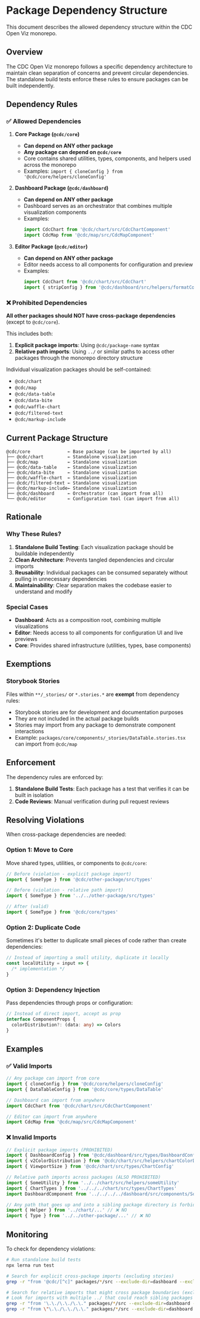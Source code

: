 # Package Dependency Structure

This document describes the allowed dependency structure within the CDC Open Viz monorepo.

## Overview

The CDC Open Viz monorepo follows a specific dependency architecture to maintain clean separation of concerns and prevent circular dependencies. The standalone build tests enforce these rules to ensure packages can be built independently.

## Dependency Rules

### ✅ Allowed Dependencies

1. **Core Package (`@cdc/core`)**

   - **Can depend on ANY other package**
   - **Any package can depend on `@cdc/core`**
   - Core contains shared utilities, types, components, and helpers used across the monorepo
   - Examples: `import { cloneConfig } from '@cdc/core/helpers/cloneConfig'`

2. **Dashboard Package (`@cdc/dashboard`)**

   - **Can depend on ANY other package**
   - Dashboard serves as an orchestrator that combines multiple visualization components
   - Examples:
     ```typescript
     import CdcChart from '@cdc/chart/src/CdcChartComponent'
     import CdcMap from '@cdc/map/src/CdcMapComponent'
     ```

3. **Editor Package (`@cdc/editor`)**
   - **Can depend on ANY other package**
   - Editor needs access to all components for configuration and preview
   - Examples:
     ```typescript
     import CdcChart from '@cdc/chart/src/CdcChart'
     import { stripConfig } from '@cdc/dashboard/src/helpers/formatConfigBeforeSave'
     ```

### ❌ Prohibited Dependencies

**All other packages should NOT have cross-package dependencies** (except to `@cdc/core`).

This includes both:

1. **Explicit package imports**: Using `@cdc/package-name` syntax
2. **Relative path imports**: Using `../` or similar paths to access other packages through the monorepo directory structure

Individual visualization packages should be self-contained:

- `@cdc/chart`
- `@cdc/map`
- `@cdc/data-table`
- `@cdc/data-bite`
- `@cdc/waffle-chart`
- `@cdc/filtered-text`
- `@cdc/markup-include`

## Current Package Structure

```
@cdc/core              ← Base package (can be imported by all)
├── @cdc/chart         ← Standalone visualization
├── @cdc/map           ← Standalone visualization
├── @cdc/data-table    ← Standalone visualization
├── @cdc/data-bite     ← Standalone visualization
├── @cdc/waffle-chart  ← Standalone visualization
├── @cdc/filtered-text ← Standalone visualization
├── @cdc/markup-include← Standalone visualization
├── @cdc/dashboard     ← Orchestrator (can import from all)
└── @cdc/editor        ← Configuration tool (can import from all)
```

## Rationale

### Why These Rules?

1. **Standalone Build Testing**: Each visualization package should be buildable independently
2. **Clean Architecture**: Prevents tangled dependencies and circular imports
3. **Reusability**: Individual packages can be consumed separately without pulling in unnecessary dependencies
4. **Maintainability**: Clear separation makes the codebase easier to understand and modify

### Special Cases

- **Dashboard**: Acts as a composition root, combining multiple visualizations
- **Editor**: Needs access to all components for configuration UI and live previews
- **Core**: Provides shared infrastructure (utilities, types, base components)

## Exemptions

### Storybook Stories

Files within `**/_stories/` or `*.stories.*` are **exempt** from dependency rules:

- Storybook stories are for development and documentation purposes
- They are not included in the actual package builds
- Stories may import from any package to demonstrate component interactions
- Example: `packages/core/components/_stories/DataTable.stories.tsx` can import from `@cdc/map`

## Enforcement

The dependency rules are enforced by:

1. **Standalone Build Tests**: Each package has a test that verifies it can be built in isolation
2. **Code Reviews**: Manual verification during pull request reviews

## Resolving Violations

When cross-package dependencies are needed:

### Option 1: Move to Core

Move shared types, utilities, or components to `@cdc/core`:

```typescript
// Before (violation - explicit package import)
import { SomeType } from '@cdc/other-package/src/types'

// Before (violation - relative path import)
import { SomeType } from '../../other-package/src/types'

// After (valid)
import { SomeType } from '@cdc/core/types'
```

### Option 2: Duplicate Code

Sometimes it's better to duplicate small pieces of code rather than create dependencies:

```typescript
// Instead of importing a small utility, duplicate it locally
const localUtility = input => {
  /* implementation */
}
```

### Option 3: Dependency Injection

Pass dependencies through props or configuration:

```typescript
// Instead of direct import, accept as prop
interface ComponentProps {
  colorDistribution?: (data: any) => Colors
}
```

## Examples

### ✅ Valid Imports

```typescript
// Any package can import from core
import { cloneConfig } from '@cdc/core/helpers/cloneConfig'
import { DataTableConfig } from '@cdc/core/types/DataTable'

// Dashboard can import from anywhere
import CdcChart from '@cdc/chart/src/CdcChartComponent'

// Editor can import from anywhere
import CdcMap from '@cdc/map/src/CdcMapComponent'
```

### ❌ Invalid Imports

```typescript
// Explicit package imports (PROHIBITED)
import { DashboardConfig } from '@cdc/dashboard/src/types/DashboardConfig'
import { v2ColorDistribution } from '@cdc/chart/src/helpers/chartColorDistributions'
import { ViewportSize } from '@cdc/chart/src/types/ChartConfig'

// Relative path imports across packages (ALSO PROHIBITED)
import { SomeUtility } from '../../chart/src/helpers/someUtility'
import { ChartTypes } from '../../../chart/src/types/ChartTypes'
import DashboardComponent from '../../../../dashboard/src/components/SomeComponent'

// Any path that goes up and into a sibling package directory is forbidden
import { Helper } from '../chart/...' // ❌ NO
import { Type } from '../../other-package/...' // ❌ NO
```

## Monitoring

To check for dependency violations:

```bash
# Run standalone build tests
npx lerna run test

# Search for explicit cross-package imports (excluding stories)
grep -r "from '@cdc/[^c]" packages/*/src --exclude-dir=dashboard --exclude-dir=editor --exclude="*.stories.*" | grep -v "/_stories/"

# Search for relative imports that might cross package boundaries (excluding stories)
# Look for imports with multiple ../ that could reach sibling packages
grep -r "from '\.\./\.\./\.\." packages/*/src --exclude-dir=dashboard --exclude-dir=editor --exclude="*.stories.*" | grep -v "/_stories/"
grep -r "from \"\.\./\.\./\.\." packages/*/src --exclude-dir=dashboard --exclude-dir=editor --exclude="*.stories.*" | grep -v "/_stories/"
```
